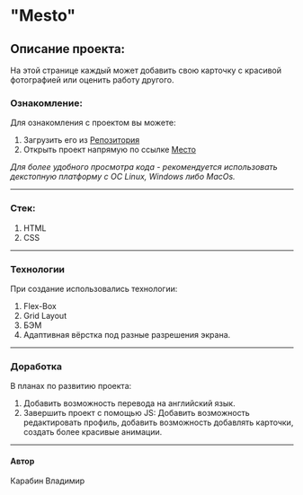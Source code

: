 # "Mesto"

## Описание проекта:
На этой странице каждый может добавить свою карточку
с красивой фотографией или оценить работу другого. 



### Ознакомление:
Для ознакомления с проектом вы можете:
1. Загрузить его из [Репозитория](https://github.com/acid3More/mesto-project)
2. Открыть проект напрямую по ссылке [Место](https://acid3more.github.io/mesto-project/)

*Для более удобного просмотра кода - рекомендуется использовать декстопную платформу с ОС Linux, Windows либо MacOs.*
____

### Стек:
1. HTML
2. CSS
____

### Технологии
При создание использовались технологии:
1. Flex-Box
2. Grid Layout
3. БЭМ
4. Адаптивная вёрстка под разные разрешения экрана.
____

### Доработка
В планах по развитию проекта:
1. Добавить возможность перевода на английский язык.
2. Завершить проект с помощью JS:
   Добавить возможность редактировать профиль,
   добавить возможность добавлять карточки,
   создать более красивые анимации.
____
#### Автор 
Карабин Владимир
